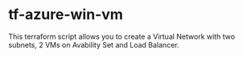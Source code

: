 # tf-azure-win-vm
This terraform script allows you to create a Virtual Network with two subnets, 2 VMs on Avability Set and Load Balancer.
